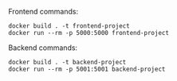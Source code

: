 Frontend commands:
```
docker build . -t frontend-project
docker run --rm -p 5000:5000 frontend-project
```

Backend commands:
```
docker build . -t backend-project
docker run --rm -p 5001:5001 backend-project
```